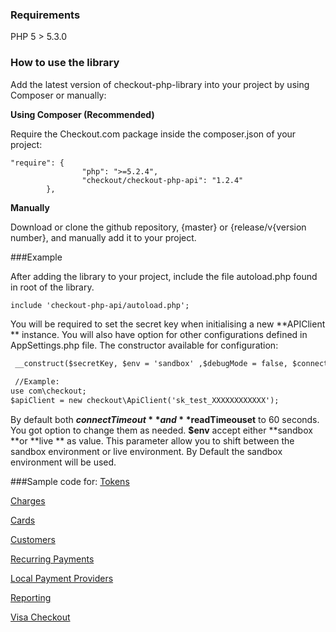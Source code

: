 ### Requirements

PHP 5 > 5.3.0

### How to use the library

Add the latest version of checkout-php-library into your project by using Composer or manually:

__Using Composer (Recommended)__

Require the Checkout.com package inside the composer.json of your project:
```
"require": {
                "php": ">=5.2.4",
                "checkout/checkout-php-api": "1.2.4"
        },
```
__Manually__

Download or clone the github repository, {master} or {release/v{version number}, and manually add it to your project.

###Example

After adding the library to your project, include the file autoload.php found in root of the library.
```html
include 'checkout-php-api/autoload.php';
```
You will be required to set the secret key when initialising a new **APIClient ** instance. You will also have option for other configurations defined in AppSettings.php file. 
The constructor available for configuration:
```html
 __construct($secretKey, $env = 'sandbox' ,$debugMode = false, $connectTimeout = 60, $readTimeout =60)

 //Example:
use com\checkout;
$apiClient = new checkout\ApiClient('sk_test_XXXXXXXXXXXX');
```
By default both **$connectTimeout** and **$readTimeouset** to 60 seconds. You got option to change them as needed.
**$env** accept either **sandbox **or **live ** as value.  This parameter allow you to shift between the sandbox environment or live environment. By Default the sandbox environment will be used. 

###Sample code for:
  [Tokens](https://github.com/CKOTech/checkout-php-library/wiki/Tokens)
  
  [Charges](https://github.com/CKOTech/checkout-php-library/wiki/Charges)
  
  [Cards](https://github.com/CKOTech/checkout-php-library/wiki/Cards)
  
  [Customers](https://github.com/CKOTech/checkout-php-library/wiki/Customers)

  [Recurring Payments](https://github.com/CKOTech/checkout-php-library/wiki/RecurringPayments)
  
  [Local Payment Providers](https://github.com/CKOTech/checkout-php-library/wiki/lpp)

  [Reporting](https://github.com/CKOTech/checkout-php-library/wiki/Reporting)

  [Visa Checkout](https://github.com/CKOTech/checkout-php-library/wiki/VisaCheckout)